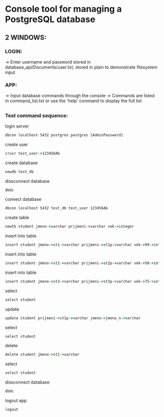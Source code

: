 # Console tool for managing a PostgreSQL database

## 2 WINDOWS:
### LOGIN:
-> Enter username and password stored in database_api/Documents/user.txt; stored in plain to demonstrate filesystem input

### APP:
-> Input database commands through the console
-> Commands are listed in command_list.txt or use the 'help' command to display the full list
##
### Test command sequence:

login server
```cmd
dbcon localhost 5432 postgres postgres [AdminPassword]
```
create user
```cmd
crusr test_user->123456Ab
```
create database
```cmd
newdb test_db
```
dissconnect database
```cmd
dbdc
```
connect database
```cmd
dbcon localhost 5432 test_db test_user 123456Ab
```
create table
```cmd
newtb student jmeno->varchar prijmeni->varchar vek->integer
```
insert into table
```cmd
insert student jmeno->st1->varchar prijmeni->st1p->varchar vek->99->integer
```
insert into table
```cmd
insert student jmeno->st2->varchar prijmeni->st2p->varchar vek->50->integer
```
insert into table
```cmd
insert student jmeno->st3->varchar prijmeni->st3p->varchar vek->75->integer
```
select 
```cmd
select student
```
update
```cmd
update student prijmeni->st1p->varchar jmeno->jmeno_n->varchar
```
select
```cmd
select student
```
delete
```cmd
delete student jmeno->st1->varchar
```
select
```cmd
select student
```
dissconnect database
```cmd
dbdc
```
logout app
```cmd
logout
```
